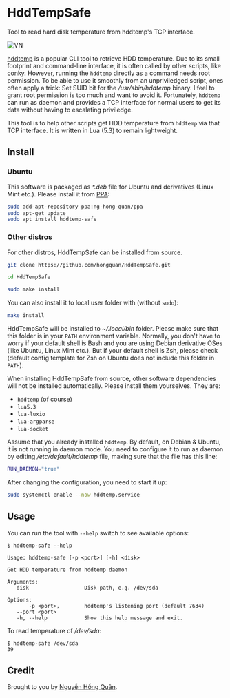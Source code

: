 # HddTempSafe

Tool to read hard disk temperature from hddtemp's TCP interface.

![VN](https://madewithlove.now.sh/vn?heart=true&colorA=%23ffcd00&colorB=%23da251d)

[hddtemp](https://github.com/guzu/hddtemp) is a popular CLI tool to retrieve HDD temperature. Due to its small footprint and command-line interface, it is often called by other scripts, like [conky](https://github.com/brndnmtthws/conky). However, running the `hddtemp` directly as a command needs root permission. To be able to use it smoothly from an unpriviledged script, ones often apply a trick: Set SUID bit for the _/usr/sbin/hddtemp_ binary. I feel to grant root permission is too much and want to avoid it. Fortunately, `hddtemp` can run as daemon and provides a TCP interface for normal users to get its data without having to escalating priviledge.

This tool is to help other scripts get HDD temperature from `hddtemp` via that TCP interface. It is written in Lua (5.3) to remain lightweight.

## Install

### Ubuntu

This software is packaged as _*.deb_ file for Ubuntu and derivatives (Linux Mint etc.). Please install it from [PPA](https://launchpad.net/~ng-hong-quan/+archive/ubuntu/ppa):

```sh
sudo add-apt-repository ppa:ng-hong-quan/ppa
sudo apt-get update
sudo apt install hddtemp-safe
```

### Other distros

For other distros, HddTempSafe can be installed from source.

```sh
git clone https://github.com/hongquan/HddTempSafe.git

cd HddTempSafe

sudo make install

```

You can also install it to local user folder with (without `sudo`):

```sh
make install
```

HddTempSafe will be installed to _~/.local/bin_ folder. Please make sure that this folder is in your `PATH` environment variable. Normally, you don't have to worry if your default shell is Bash and you are using Debian derivative OSes (like Ubuntu, Linux Mint etc.). But if your default shell is Zsh, please check (default config template for Zsh on Ubuntu does not include this folder in `PATH`).

When installing HddTempSafe from source, other software dependencies will not be installed automatically. Please install them yourselves. They are:

- `hddtemp` (of course)
- `lua5.3`
- `lua-luxio`
- `lua-argparse`
- `lua-socket`

Assume that you already installed `hddtemp`. By default, on Debian & Ubuntu, it is not running in daemon mode. You need to configure it to run as daemon by editing _/etc/default/hddtemp_ file, making sure that the file has this line:

```sh
RUN_DAEMON="true"
```

After changing the configuration, you need to start it up:

```sh
sudo systemctl enable --now hddtemp.service
```


## Usage

You can run the tool with `--help` switch to see available options:

```
$ hddtemp-safe --help

Usage: hddtemp-safe [-p <port>] [-h] <disk>

Get HDD temperature from hddtemp daemon

Arguments:
   disk                  Disk path, e.g. /dev/sda

Options:
       -p <port>,        hddtemp's listening port (default 7634)
   --port <port>
   -h, --help            Show this help message and exit.

```

To read temperature of */dev/sda*:

```
$ hddtemp-safe /dev/sda
39
```

## Credit

Brought to you by [Nguyễn Hồng Quân](https://quan.hoabinh.vn/).
